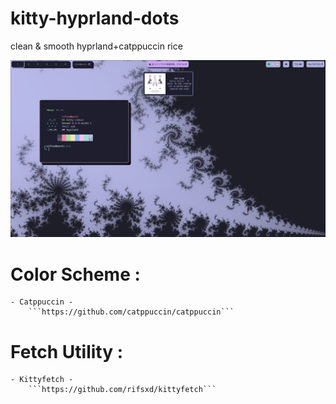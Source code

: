# kitty-hyprland-dots
 clean & smooth hyprland+catppuccin rice
 
 <img src="/assets/hyprkitty.png">
 
# Color Scheme :
    - Catppuccin - 
        ```https://github.com/catppuccin/catppuccin```
 
# Fetch Utility :
    - Kittyfetch - 
        ```https://github.com/rifsxd/kittyfetch```

